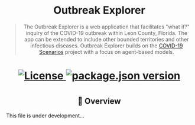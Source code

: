 <h1 id="" align="center">
  Outbreak Explorer
</h1>

<blockquote align="center">
The Outbreak Explorer is a web application that facilitates "what if?" inquiry of the COVID-19 outbreak within Leon County, Florida. The app can be extended to include other bounded territories and other infectious diseases. Outbreak Explorer builds on the <a href='https://covid19-scenarios.org/' target='_blank'>COVID-19 Scenarios</a> project with a focus on agent-based models.
</blockquote>


<h1 align="center" />

<p align="center">
  <a href="https://github.com/cesarr/outbreak-explorer/blob/master/LICENSE">
    <img src="https://img.shields.io/github/license/neherlab/covid19_scenarios" alt="License" />
  </a>

  <a href="https://github.com/cesarr/outbreak-explorer/blob/master/package.json">
    <img
      src="https://img.shields.io/github/package-json/v/cesarr/outbreak-explorer?logo=npm"
      alt="package.json version"
    />
  </a>
  

<h1 align="center" />

<h2 id="overview" align="center">
👀 Overview
</h2>

This file is under development...
